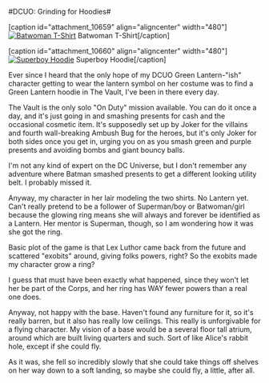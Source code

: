 #DCUO: Grinding for Hoodies#

[caption id="attachment\_10659" align="aligncenter" width="480"][![Batwoman T-Shirt](http://westkarana.com/wp-content/uploads/2013/02/LAIR_FLOORPLAN_01_MATINEE-PC-08-07.45.570-480x300.jpg)](http://westkarana.com/wp-content/uploads/2013/02/LAIR_FLOORPLAN_01_MATINEE-PC-08-07.45.570.jpg) Batwoman T-Shirt[/caption]

[caption id="attachment\_10660" align="aligncenter" width="480"][![Superboy Hoodie](http://westkarana.com/wp-content/uploads/2013/02/LAIR_FLOORPLAN_01_MATINEE-PC-08-07.47.050-480x300.jpg)](http://westkarana.com/wp-content/uploads/2013/02/LAIR_FLOORPLAN_01_MATINEE-PC-08-07.47.050.jpg) Superboy Hoodie[/caption]

Ever since I heard that the only hope of my DCUO Green Lantern-"ish" character getting to wear the lantern symbol on her costume was to find a Green Lantern hoodie in The Vault, I've been in there every day.

The Vault is the only solo "On Duty" mission available. You can do it once a day, and it's just going in and smashing presents for cash and the occasional cosmetic item. It's supposedly set up by Joker for the villains and fourth wall-breaking Ambush Bug for the heroes, but it's only Joker for both sides once you get in, urging you on as you smash green and purple presents and avoiding bombs and giant bouncy balls.

I'm not any kind of expert on the DC Universe, but I don't remember any adventure where Batman smashed presents to get a different looking utility belt. I probably missed it.

Anyway, my character in her lair modeling the two shirts. No Lantern yet. Can't really pretend to be a follower of Superman/boy or Batwoman/girl because the glowing ring means she will always and forever be identified as a Lantern. Her mentor is Superman, though, so I am wondering how it was she got the ring.

Basic plot of the game is that Lex Luthor came back from the future and scattered "exobits" around, giving folks powers, right? So the exobits made my character grow a ring?

I guess that must have been exactly what happened, since they won't let her be part of the Corps, and her ring has WAY fewer powers than a real one does.

Anyway, not happy with the base. Haven't found any furniture for it, so it's really barren, but it also has really low ceilings. This really is unforgivable for a flying character. My vision of a base would be a several floor tall atrium, around which are built living quarters and such. Sort of like Alice's rabbit hole, except if she could fly.

As it was, she fell so incredibly slowly that she could take things off shelves on her way down to a soft landing, so maybe she could fly, a little, after all.
